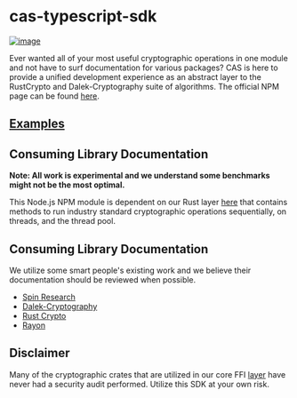 # cas-typescript-sdk

[![image](https://img.shields.io/badge/Discord-5865F2?style=for-the-badge&logo=discord&logoColor=white)](https://discord.gg/7bXXCQj45q)

Ever wanted all of your most useful cryptographic operations in one module and not have to surf documentation for various packages? 
CAS is here to provide a unified development experience as an abstract layer to the RustCrypto and Dalek-Cryptography suite of algorithms.
The official NPM page can be found [here](https://www.npmjs.com/package/cas-typescript-sdk).

## [Examples](./docs/EXAMPLES.md)

## Consuming Library Documentation
**Note: All work is experimental and we understand some benchmarks might not be the most optimal.**

This Node.js NPM module is dependent on our Rust layer [here](./src) that contains methods to run industry standard cryptographic operations sequentially, on threads, and the thread pool.

## Consuming Library Documentation
We utilize some smart people's existing work and we believe their documentation should be reviewed when possible.
- [Spin Research](https://github.com/SpinResearch)
- [Dalek-Cryptography](https://github.com/dalek-cryptography)
- [Rust Crypto](https://github.com/RustCrypto)
- [Rayon](https://github.com/rayon-rs/rayon)

## Disclaimer
Many of the cryptographic crates that are utilized in our core FFI [layer](./src) have never had a security audit performed. Utilize this SDK at your own risk.
